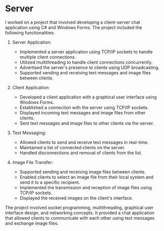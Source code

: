 # Server
I worked on a project that involved developing a client-server chat application using C# and Windows Forms. The project included the following functionalities:

1. Server Application:
   - Implemented a server application using TCP/IP sockets to handle multiple client connections.
   - Utilized multithreading to handle client connections concurrently.
   - Advertised the server's presence to clients using UDP broadcasting.
   - Supported sending and receiving text messages and image files between clients.

2. Client Application:
   - Developed a client application with a graphical user interface using Windows Forms.
   - Established a connection with the server using TCP/IP sockets.
   - Displayed incoming text messages and image files from other clients.
   - Sent text messages and image files to other clients via the server.

3. Text Messaging:
   - Allowed clients to send and receive text messages in real-time.
   - Maintained a list of connected clients on the server.
   - Handled disconnections and removal of clients from the list.

4. Image File Transfer:
   - Supported sending and receiving image files between clients.
   - Enabled clients to select an image file from their local system and send it to a specific recipient.
   - Implemented the transmission and reception of image files using TCP/IP sockets.
   - Displayed the received images on the client's interface.

The project involved socket programming, multithreading, graphical user interface design, and networking concepts. It provided a chat application that allowed clients to communicate with each other using text messages and exchange image files.
